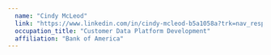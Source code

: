 ```yaml
---
  name: "Cindy McLeod"
  link: "https://www.linkedin.com/in/cindy-mcleod-b5a1058a?trk=nav_responsive_tab_profile"
  occupation_title: "Customer Data Platform Development"
  affiliation: "Bank of America"
---
```

